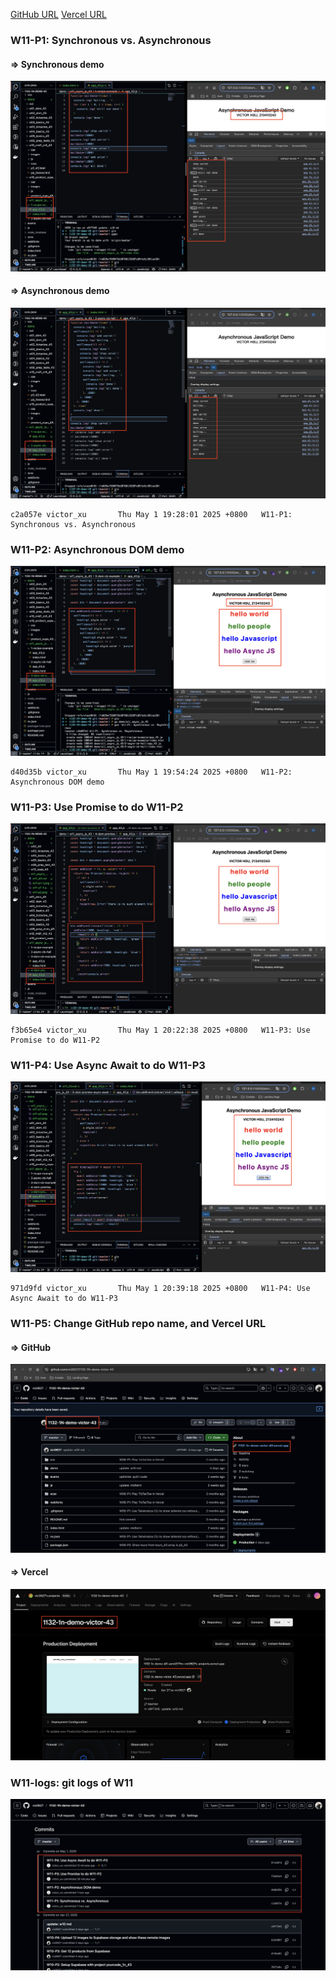 [GitHub URL](https://github.com/vic0627/1132-1N-demo-victor-43)
[Vercel URL](https://1132-1n-demo-victor-43.vercel.app)

### W11-P1: Synchronous vs. Asynchronous

#### => Synchronous demo

![](w11-p1-1.png)

#### => Asynchronous demo

![](w11-p1-2.png)

```
c2a057e victor_xu       Thu May 1 19:28:01 2025 +0800   W11-P1: Synchronous vs. Asynchronous
```

### W11-P2: Asynchronous DOM demo

![](w11-p2.png)

```
d40d35b victor_xu       Thu May 1 19:54:24 2025 +0800   W11-P2: Asynchronous DOM demo
```

### W11-P3: Use Promise to do W11-P2

![](w11-p3.png)

```
f3b65e4 victor_xu       Thu May 1 20:22:38 2025 +0800   W11-P3: Use Promise to do W11-P2
```

### W11-P4: Use Async Await to do W11-P3

![](w11-p4.png)

```
971d9fd victor_xu       Thu May 1 20:39:18 2025 +0800   W11-P4: Use Async Await to do W11-P3
```

### W11-P5: Change GitHub repo name, and Vercel URL

#### => GitHub

![](w11-p5-1.png)

#### => Vercel

![](w11-p5-2.png)

### W11-logs: git logs of W11

![](w11-logs.png)